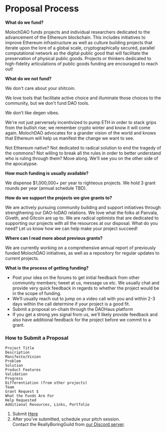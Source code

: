 # Proposal Process

**What do we fund?**

MolochDAO funds projects and individual researchers dedicated to the advancement of the Ethereum blockchain. This includes initiatives to improve Ethereum infrastructure as well as culture building projects that iterate upon the lore of a global scale, cryptographically secured, parallel computational network as the digital public good that will facilitate the preservation of physical public goods. Projects or thinkers dedicated to high-fidelity articulations of public goods funding are encouraged to reach out!

**What do we not fund?**

We don't care about your shitcoin.&#x20;

We love tools that facilitate active choice and illuminate those choices to the community, but we don't fund DAO tools.&#x20;

We don't like degen vibes.&#x20;

We're not just perversely incentivized to pump ETH in order to stack grips from the bullish rise; we remember crypto winter and know it will come again. MolochDAO advocates for a grander vision of the world and knows that Ethereum will help us manifest the change we want to see.&#x20;

Not Ethereum native? Not dedicated to radical solution to end the tragedy of the commons? Not willing to break all the rules in order to better understand who is ruling through them? Move along. We'll see you on the other side of the apocalypse.

**How much funding is usually available?**

We dispense $1,000,000+ per year to righteous projects. We hold 3 grant rounds per year (annual schedule TBD).

**How do we support the projects we give grants to?**

We are actively pursuing community building and support initiatives through strengthening our DAO-toDAO relations. We love what the folks at Panvala, Giveth, and Gitcoin are up to. We are radical optimists that are dedicated to supporting our projects with all the resources at our disposal. What do you need? Let us know how we can help make your project succeed!

**Where can I read more about previous grants?**

We are currently working on a comprehensive annual report of previously funded MolochDAO initiatives, as well as a repository for regular updates to current projects.

**What is the process of getting funding?**

* Post your idea on the forums to get initial feedback from other community members; tweet at us, message us etc. We usually chat and provide very quick feedback in regards to whether the project would be in the scope of funding.
* We’ll usually reach out to jump on a video call with you and within 2-3 days within the call determine if your project is a good fit.
* Submit a proposal on-chain through the DAOHaus platform
* If you get a strong yes signal from us, we’ll likely provide feedback and also have additional feedback for the project before we commit to a grant.

### How to Submit a Proposal

```
Project Title
Description
Manifesto/Vision
Problem
Solution
Product Features
Validation
Progress
Differentiation (from other projects)
Team
Grant Request $
What the Funds Are For
Help Requested
Additional Resources, Links, Portfolio
```

1. Submit [Here](https://forum.daohaus.club/c/moloch-rises)
2. After you’ve submitted, schedule your pitch session.\
   Contact the ReallyBoringGuild from [our Discord server](https://discord.gg/cqEjCfdJ).
